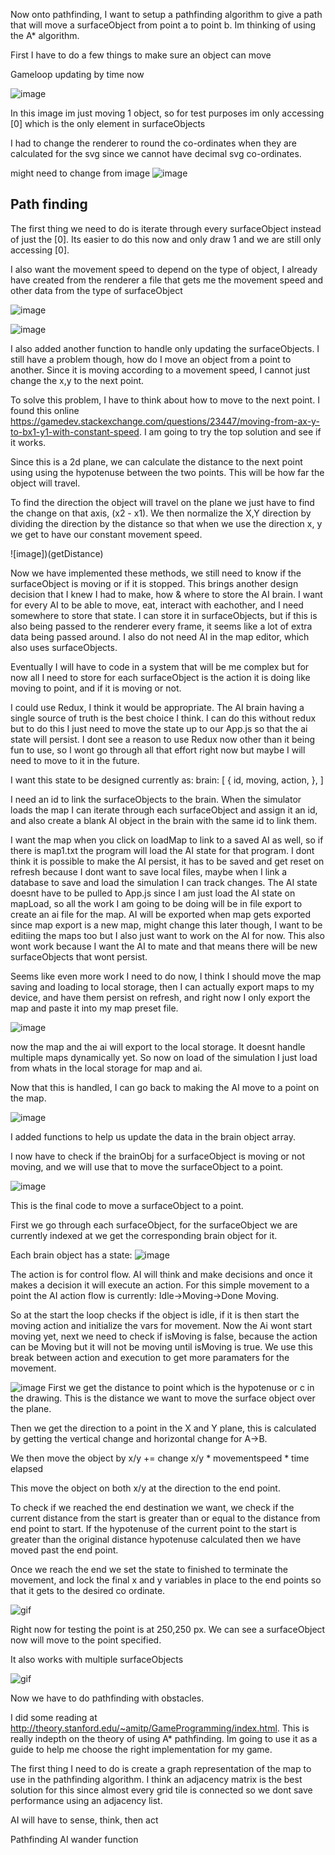
Now onto pathfinding, I want to setup a pathfinding algorithm to give a path that will move a surfaceObject from point a to point b. Im thinking of using the A* algorithm.

First I have to do a few things to make sure an object can move

Gameloop updating by time now

![image](gameloop)

In this image im just moving 1 object, so for test purposes im only accessing [0] which is the only element in surfaceObjects

I had to change the renderer to round the co-ordinates when they are calculated for the svg since we cannot have decimal svg co-ordinates.

might need to change from image
![image](movement.gif)


## Path finding

The first thing we need to do is iterate through every surfaceObject instead of just the [0]. Its easier to do this now and only draw 1 and we are still only accessing [0].

I also want the movement speed to depend on the type of object, I already have created from the renderer a file that gets me the movement speed and other data from the type of surfaceObject

![image](data)

![image](updateModified)

I also added another function to handle only updating the surfaceObjects. I still have a problem though, how do I move an object from a point to another. Since it is moving according to a movement speed, I cannot just change the x,y to the next point. 

To solve this problem, I have to think about how to move to the next point. I found this online https://gamedev.stackexchange.com/questions/23447/moving-from-ax-y-to-bx1-y1-with-constant-speed. I am going to try the top solution and see if it works.

Since this is a 2d plane, we can calculate the distance to the next point using using the hypotenuse between the two points. This will be how far the object will travel.

To find the direction the object will travel on the plane we just have to find the change on that axis, (x2 - x1).
We then normalize the X,Y direction by dividing the direction by the distance so that when we use the direction x, y we get to have our constant movement speed.

![image])(getDistance)

Now we have implemented these methods, we still need to know if the surfaceObject is moving or if it is stopped. This brings another design decision that I knew I had to make, how & where to store the AI brain. I want for every AI to be able to move, eat, interact with eachother, and I need somewhere to store that state. I can store it in surfaceObjects, but if this is also being passed to the renderer every frame, it seems like a lot of extra data being passed around. I also do not need AI in the map editor, which also uses surfaceObjects.

Eventually I will have to code in a system that will be me complex but for now all I need to store for each surfaceObject is the action it is doing like moving to point, and if it is moving or not.

I could use Redux, I think it would be appropriate. The AI brain having a single source of truth is the best choice I think. I can do this without redux but to do this I just need to move the state up to our App.js so that the ai state will persist. I dont see a reason to use Redux now other than it being fun to use, so I wont go through all that effort right now but maybe I will need to move to it in the future.

I want this state to be designed currently as:
brain: [
    {
        id,
        moving,
        action,
    },
]

I need an id to link the surfaceObjects to the brain. When the simulator loads the map I can iterate through each surfaceObject and assign it an id, and also create a blank AI object in the brain with the same id to link them. 

I want the map when you click on loadMap to link to a saved AI as well, so if there is map1.txt the program will load the AI state for that program. I dont think it is possible to make the AI persist, it has to be saved and get reset on refresh because I dont want to save local files, maybe when I link a database to save and load the simulation I can track changes. The AI state doesnt have to be pulled to App.js since I am just load the AI state on mapLoad, so all the work I am going to be doing will be in file export to create an ai file for the map. AI will be exported when map gets exported since map export is a new map, might change this later though, I want to be editiing the maps too but I also just want to work on the AI for now. This also wont work because I want the AI to mate and that means there will be new surfaceObjects that wont persist.

Seems like even more work I need to do now, I think I should move the map saving and loading to local storage, then I can actually export maps to my device, and have them persist on refresh, and right now I only export the map and paste it into my map preset file.


![image](generateAi)

now the map and the ai will export to the local storage. It doesnt handle multiple maps dynamically yet. So now on load of the simulation I just load from whats in the local storage for map and ai.

Now that this is handled, I can go back to making the AI move to a point on the map. 

![image](brainHelpers)

I added functions to help us update the data in the brain object array.

I now have to check if the brainObj for a surfaceObject is moving or not moving, and we will use that to move the surfaceObject to a point.

![image](moveToPointCode)

This is the final code to move a surfaceObject to a point.

First we go through each surfaceObject, for the surfaceObject we are currently indexed at we get the corresponding brain object for it.

Each brain object has a state: 
![image](brainState)

The action is for control flow. AI will think and make decisions and once it makes a decision it will execute an action.
For this simple movement to a point the AI action flow is currently: Idle->Moving->Done Moving.

So at the start the loop checks if the object is idle, if it is then start the moving action and initialize the vars for movement.
Now the Ai wont start moving yet, next we need to check if isMoving is false, because the action can be Moving but it will not be moving until isMoving is true. We use this break between action and execution to get more paramaters for the movement. 

![image](drawing)
First we get the distance to point which is the hypotenuse or c in the drawing. This is the distance we want to move the surface object over the plane.

Then we get the direction to a point in the X and Y plane, this is calculated by getting the vertical change and horizontal change for A->B.

We then move the object by x/y += change x/y * movementspeed * time elapsed

This move the object on both x/y at the direction to the end point.

To check if we reached the end destination we want, we check if the current distance from the start is greater than or equal to the distance from end point to start. If the hypotenuse of the current point to the start is greater than the original distance hypotenuse calculated then we have moved past the end point.

Once we reach the end we set the state to finished to terminate the movement, and lock the final x and y variables in place to the end points so that it gets to the desired co ordinate.

![gif](singleToPoint)

Right now for testing the point is at 250,250 px. We can see a surfaceObject now will move to the point specified.

It also works with multiple surfaceObjects

![gif](multipleToPoint)

Now we have to do pathfinding with obstacles.

I did some reading at http://theory.stanford.edu/~amitp/GameProgramming/index.html. This is really indepth on the theory of using A* pathfinding. Im going to use it as a guide to help me choose the right implementation for my game.

The first thing I need to do is create a graph representation of the map to use in the pathfinding algorithm. I think an adjacency matrix is the best solution for this since almost every grid tile is connected so we dont save performance using an adjacency list.



AI will have to sense, think, then act

Pathfinding
AI wander function
